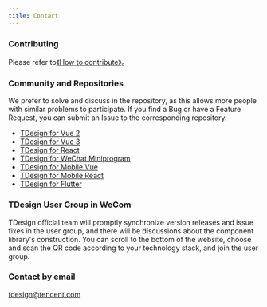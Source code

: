 ```yaml
---
title: Contact
---
```


### Contributing

Please refer to[《How to contribute》](/about/contributing)。

### Community and Repositories

We prefer to solve and discuss in the repository, as this allows more people with similar problems to participate. If you find a Bug or have a Feature Request, you can submit an Issue to the corresponding repository.

- [TDesign for Vue 2](https://github.com/Tencent/tdesign-vue)
- [TDesign for Vue 3](https://github.com/Tencent/tdesign-vue-next)
- [TDesign for React](https://github.com/Tencent/tdesign-react)
- [TDesign for WeChat Miniprogram](https://github.com/Tencent/tdesign-miniprogram)
- [TDesign for Mobile Vue](https://github.com/Tencent/tdesign-mobile-vue)
- [TDesign for Mobile React](https://github.com/Tencent/tdesign-mobile-react)
- [TDesign for Flutter](https://github.com/Tencent/tdesign-flutter)

### TDesign User Group in WeCom

TDesign official team will promptly synchronize version releases and issue fixes in the user group, and there will be discussions about the component library's construction. You can scroll to the bottom of the website, choose and scan the QR code according to your technology stack, and join the user group.

### Contact by email

[tdesign@tencent.com](mailto:tdesign@tencent.com)
